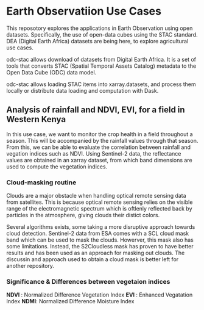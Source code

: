 # Earth Observatiion  Use Cases
This reposotory explores the applications in Earth Observation using open datasets. Specifically, the use of open-data cubes using the STAC standard.
DEA (Digital Earth Africa) datasets are being here, to explore agricultural use cases.

odc-stac allows download of datasets from Digital Earth Africa. It is a set of tools that converts STAC (Spatial Temporal Assets Catalog) metadata to the Open Data Cube (ODC) data model.

odc-stac allows loading STAC items into xarray.datasets, and process them locally or distribute data loading and computation with Dask.

## Analysis of rainfall and NDVI, EVI,  for a field in Western Kenya
In this use case, we want to monitor the crop health in a field throughout a season. This will be accompanied by the rainfall values through that season.
From this, we can be able to evaluate the correlation between rainfall and vegation indices such as NDVI.
Using Sentinel-2 data, the reflectance values are obtained in an xarray dataset, from which band dimensions are used to compute the vegetation indices.

### Cloud-masking routine
Clouds are a major obstacle when handling optical remote sensing data from satellites. This is because optical remote sensing relies on the visible range of the electromagnetic spectrum which is oftlenly reflected back by particles in the atmosphere, giving clouds their distict colors. 

Several algorithms exists, some taking a more disruptive approach towards cloud detection. Sentinel-2 data from ESA comes with a SCL cloud mask band which can be used to mask the clouds.
Howerver, this mask also has some limitations. Instead, the S2Cloudless mask has proven to have better results and has been used as an approach for masking out clouds.
The discussin and approach used to obtain a cloud mask is better left for another repository.

### Significance & Differences between vegetaion indices 

**NDVI** : Normalized Difference Vegetation Index
**EVI** : Enhanced Vegatation Index 
**NDMI**: Normalized Difference Moisture Index

